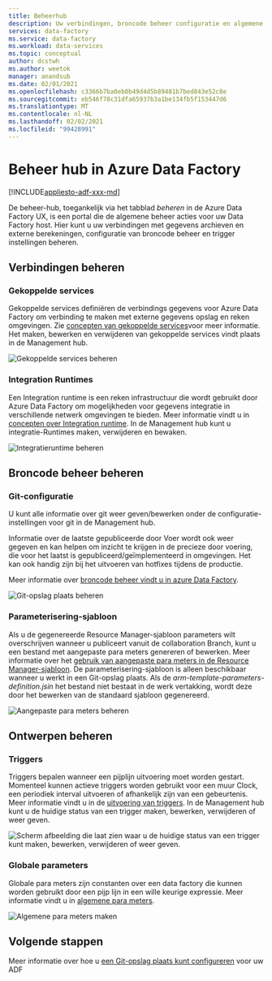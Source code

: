 ```yaml
---
title: Beheerhub
description: Uw verbindingen, broncode beheer configuratie en algemene ontwerp eigenschappen beheren in de Azure Data Factory Management hub
services: data-factory
ms.service: data-factory
ms.workload: data-services
ms.topic: conceptual
author: dcstwh
ms.author: weetok
manager: anandsub
ms.date: 02/01/2021
ms.openlocfilehash: c3366b7ba0eb0b49d4d5b89481b7bed843e52c8e
ms.sourcegitcommit: eb546f78c31dfa65937b3a1be134fb5f153447d6
ms.translationtype: MT
ms.contentlocale: nl-NL
ms.lasthandoff: 02/02/2021
ms.locfileid: "99428991"
---
```

# <a name="management-hub-in-azure-data-factory"></a>Beheer hub in Azure Data Factory

[!INCLUDE[appliesto-adf-xxx-md](includes/appliesto-adf-xxx-md.md)]

De beheer-hub, toegankelijk via het tabblad *beheren* in de Azure Data Factory UX, is een portal die de algemene beheer acties voor uw Data Factory host. Hier kunt u uw verbindingen met gegevens archieven en externe berekeningen, configuratie van broncode beheer en trigger instellingen beheren.

## <a name="manage-connections"></a>Verbindingen beheren

### <a name="linked-services"></a>Gekoppelde services

Gekoppelde services definiëren de verbindings gegevens voor Azure Data Factory om verbinding te maken met externe gegevens opslag en reken omgevingen. Zie [concepten van gekoppelde services](concepts-linked-services.md)voor meer informatie. Het maken, bewerken en verwijderen van gekoppelde services vindt plaats in de Management hub.

![Gekoppelde services beheren](media/author-management-hub/management-hub-linked-services.png)

### <a name="integration-runtimes"></a>Integration Runtimes

Een Integration runtime is een reken infrastructuur die wordt gebruikt door Azure Data Factory om mogelijkheden voor gegevens integratie in verschillende netwerk omgevingen te bieden. Meer informatie vindt u in [concepten over Integration runtime](concepts-integration-runtime.md). In de Management hub kunt u integratie-Runtimes maken, verwijderen en bewaken.

![Integratieruntime beheren](media/author-management-hub/management-hub-integration-runtime.png)

## <a name="manage-source-control"></a>Broncode beheer beheren

### <a name="git-configuration"></a>Git-configuratie

U kunt alle informatie over git weer geven/bewerken onder de configuratie-instellingen voor git in de Management hub. 

Informatie over de laatste gepubliceerde door Voer wordt ook weer gegeven en kan helpen om inzicht te krijgen in de precieze door voering, die voor het laatst is gepubliceerd/geïmplementeerd in omgevingen. Het kan ook handig zijn bij het uitvoeren van hotfixes tijdens de productie.

Meer informatie over [broncode beheer vindt u in azure Data Factory](source-control.md).

![Git-opslag plaats beheren](media/author-management-hub/management-hub-git.png)

### <a name="parameterization-template"></a>Parameterisering-sjabloon

Als u de gegenereerde Resource Manager-sjabloon parameters wilt overschrijven wanneer u publiceert vanuit de collaboration Branch, kunt u een bestand met aangepaste para meters genereren of bewerken. Meer informatie over het [gebruik van aangepaste para meters in de Resource Manager-sjabloon](continuous-integration-deployment.md#use-custom-parameters-with-the-resource-manager-template). De parameterisering-sjabloon is alleen beschikbaar wanneer u werkt in een Git-opslag plaats. Als de *arm-template-parameters-definition.jsin* het bestand niet bestaat in de werk vertakking, wordt deze door het bewerken van de standaard sjabloon gegenereerd.

![Aangepaste para meters beheren](media/author-management-hub/management-hub-custom-parameters.png)

## <a name="manage-authoring"></a>Ontwerpen beheren

### <a name="triggers"></a>Triggers

Triggers bepalen wanneer een pijplijn uitvoering moet worden gestart. Momenteel kunnen actieve triggers worden gebruikt voor een muur Clock, een periodiek interval uitvoeren of afhankelijk zijn van een gebeurtenis. Meer informatie vindt u in de [uitvoering van triggers](concepts-pipeline-execution-triggers.md#trigger-execution). In de Management hub kunt u de huidige status van een trigger maken, bewerken, verwijderen of weer geven.

![Scherm afbeelding die laat zien waar u de huidige status van een trigger kunt maken, bewerken, verwijderen of weer geven.](media/author-management-hub/management-hub-triggers.png)

### <a name="global-parameters"></a>Globale parameters

Globale para meters zijn constanten over een data factory die kunnen worden gebruikt door een pijp lijn in een wille keurige expressie. Meer informatie vindt u in [algemene para meters](author-global-parameters.md).

![Algemene para meters maken](media/author-global-parameters/create-global-parameter-3.png)

## <a name="next-steps"></a>Volgende stappen

Meer informatie over hoe u [een Git-opslag plaats kunt configureren](source-control.md) voor uw ADF


